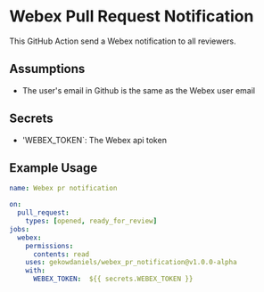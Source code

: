 # Webex Pull Request Notification

This GitHub Action send a Webex notification to all reviewers.

## Assumptions

  - The user's email in Github is the same as the Webex user email

## Secrets

  - 'WEBEX_TOKEN`: The Webex api token

## Example Usage

```yaml
name: Webex pr notification

on:
  pull_request:
    types: [opened, ready_for_review]
jobs:
  webex:
    permissions:
      contents: read
    uses: gekowdaniels/webex_pr_notification@v1.0.0-alpha
    with:
      WEBEX_TOKEN:  ${{ secrets.WEBEX_TOKEN }}

